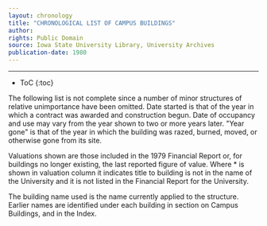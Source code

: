 ```yaml
---
layout: chronology
title: "CHRONOLOGICAL LIST OF CAMPUS BUILDINGS"
author:
rights: Public Domain
source: Iowa State University Library, University Archives
publication-date: 1980 
---
```


---

* ToC
{:toc}

The following list is not complete since a number of minor structures of relative unimportance have been omitted. Date started is that of the year in which a contract was awarded and construction begun. Date of occupancy and use may vary from the year shown to two or more years later. "Year gone" is that of the year in which the building was razed, burned, moved, or otherwise gone from its site.

Valuations shown are those included in the 1979 Financial Report or, for buildings no longer existing, the last reported figure of value. Where * is shown in valuation column it indicates title to building is not in the name of the University and it is not listed in the Finan­cial Report for the University.

The building name used is the name currently applied to the structure. Earlier names are identified under each building in section on Campus Buildings, and in the Index.